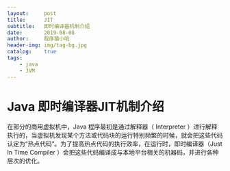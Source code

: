 ```yaml
---
layout:     post
title:      JIT
subtitle:   即时编译器机制介绍
date:       2019-08-08
author:     程序猿小哈
header-img: img/tag-bg.jpg
catalog: 	true
tags:
    - java
    - JVM
---
```

# Java 即时编译器JIT机制介绍

在部分的商用虚拟机中，Java 程序最初是通过解释器（ Interpreter ）进行解释执行的，当虚拟机发现某个方法或代码块的运行特别频繁的时候，就会把这些代码认定为“热点代码”。为了提高热点代码的执行效率，在运行时，即时编译器（Just In Time Compiler ）会把这些代码编译成与本地平台相关的机器码，并进行各种层次的优化。




















